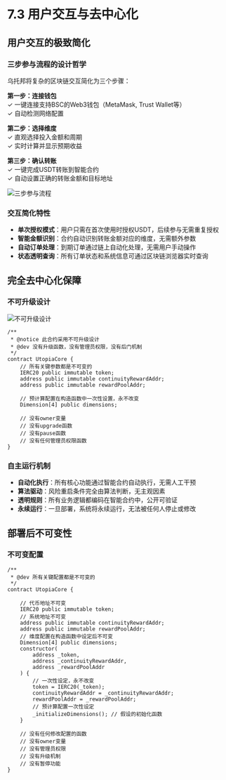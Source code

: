 # 7.3 用户交互与去中心化

## 用户交互的极致简化

### 三步参与流程的设计哲学

乌托邦将复杂的区块链交互简化为三个步骤：

**第一步：连接钱包**  
✓ 一键连接支持BSC的Web3钱包（MetaMask, Trust Wallet等）  
✓ 自动检测网络配置

**第二步：选择维度**  
✓ 直观选择投入金额和周期  
✓ 实时计算并显示预期收益

**第三步：确认转账**  
✓ 一键完成USDT转账到智能合约  
✓ 自动设置正确的转账金额和目标地址

![三步参与流程](/images/图26.svg)

### 交互简化特性

- **单次授权模式**：用户只需在首次使用时授权USDT，后续参与无需重复授权
- **智能金额识别**：合约自动识别转账金额对应的维度，无需额外参数
- **自动订单处理**：到期订单通过链上自动化处理，无需用户手动操作
- **状态透明查询**：所有订单状态和系统信息可通过区块链浏览器实时查询

## 完全去中心化保障

### 不可升级设计

![不可升级设计](/images/图27.svg)

```solidity
/**
 * @notice 此合约采用不可升级设计
 * @dev 没有升级函数，没有管理员权限，没有后门机制
 */
contract UtopiaCore {
    // 所有关键参数都是不可变的
    IERC20 public immutable token;
    address public immutable continuityRewardAddr;
    address public immutable rewardPoolAddr;
    
    // 预计算配置在构造函数中一次性设置，永不改变
    Dimension[4] public dimensions;
    
    // 没有owner变量
    // 没有upgrade函数
    // 没有pause函数
    // 没有任何管理员权限函数
}
```

### 自主运行机制

- **自动化执行**：所有核心功能通过智能合约自动执行，无需人工干预
- **算法驱动**：风险重启条件完全由算法判断，无主观因素
- **透明规则**：所有业务逻辑都编码在智能合约中，公开可验证
- **永续运行**：一旦部署，系统将永续运行，无法被任何人停止或修改

## 部署后不可变性

### 不可变配置

```solidity
/**
 * @dev 所有关键配置都是不可变的
 */
contract UtopiaCore {
    
    // 代币地址不可变
    IERC20 public immutable token;
    // 系统地址不可变
    address public immutable continuityRewardAddr;
    address public immutable rewardPoolAddr;
    // 维度配置在构造函数中设定后不可变
    Dimension[4] public dimensions;
    constructor(
        address _token,
        address _continuityRewardAddr,
        address _rewardPoolAddr
    ) {
        // 一次性设定，永不改变
        token = IERC20(_token);
        continuityRewardAddr = _continuityRewardAddr;
        rewardPoolAddr = _rewardPoolAddr;
        // 预计算配置一次性设定
        _initializeDimensions(); // 假设的初始化函数
    }
    
    // 没有任何修改配置的函数
    // 没有owner变量
    // 没有管理员权限
    // 没有升级机制
    // 没有暂停功能
}
```